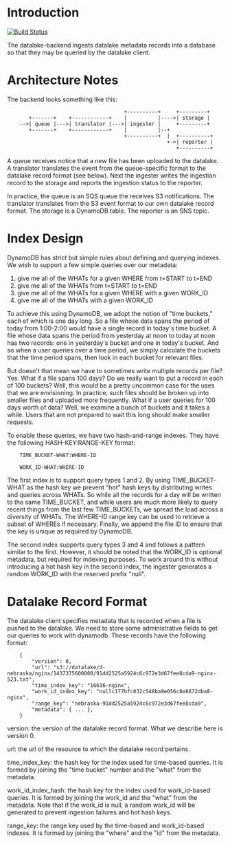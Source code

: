 Introduction
============

[![Build Status](https://travis-ci.org/planetlabs/datalake-backend.svg)](https://travis-ci.org/planetlabs/datalake-backend)

The datalake-backend ingests datalake metadata records into a database so that
they may be queried by the datalake client.

Architecture Notes
==================

The backend looks something like this:

                                          +----------+     +---------+
           +-------+    +------------+    |          |---->| storage |
        -->| queue |--->| translator |--->| ingester |     +---------+
           +-------+    +------------+    |          |--+
                                          +----------+  |  +----------+
                                                        +->| reporter |
                                                           +----------+


A queue receives notice that a new file has been uploaded to the datalake. A
translator translates the event from the queue-specific format to the datalake
record format (see below). Next the ingester writes the ingestion record to the
storage and reports the ingestion status to the reporter.

In practice, the queue is an SQS queue the receives S3 notifications. The
translator translates from the S3 event format to our own datalake record
format. The storage is a DynamoDB table. The reporter is an SNS topic.

Index Design
============

DynamoDB has strict but simple rules about defining and querying indexes. We
wish to support a few simple queries over our metadata:

1. give me all of the WHATs for a given WHERE from t=START to t=END
2. give me all of the WHATs from t=START to t=END
3. give me all of the WHATs for a given WHERE with a given WORK_ID
4. give me all of the WHATs with a given WORK_ID

To achieve this using DynamoDB, we adopt the notion of "time buckets," each of
which is one day long. So a file whose data spans the period of today from
1:00-2:00 would have a single record in today's time bucket. A file whose data
spans the period from yesterday at noon to today at noon has two records: one
in yesterday's bucket and one in today's bucket. And so when a user queries
over a time period, we simply calculate the buckets that the time period spans,
then look in each bucket for relevant files.

But doesn't that mean we have to sometimes write multiple records per file?
Yes. What if a file spans 100 days? Do we really want to put a record in each
of 100 buckets? Well, this would be a pretty uncommon case for the uses that we
are envisioning. In practice, such files should be broken up into smaller files
and uploaded more frequently. What if a user queries for 100 days worth of
data?  Well, we examine a bunch of buckets and it takes a while. Users that are
not prepared to wait this long should make smaller requests.

To enable these queries, we have two hash-and-range indexes. They have the
following HASH-KEY:RANGE-KEY format:

        TIME_BUCKET-WHAT:WHERE-ID

        WORK_ID-WHAT:WHERE-ID

The first index is to support query types 1 and 2. By using TIME_BUCKET-WHAT as
the hash key we prevent "hot" hash keys by distributing writes and queries
across WHATs. So while all the records for a day will be written to the same
TIME_BUCKET, and while users are much more likely to query recent things from
the last few TIME_BUCKETs, we spread the load across a diversity of WHATs. The
WHERE-ID range key can be used to retrieve a subset of WHEREs if
necessary. Finally, we append the file ID to ensure that the key is unique as
required by DynamoDB.

The second index supports query types 3 and 4 and follows a pattern similar to
the first. However, it should be noted that the WORK_ID is optional metadata,
but required for indexing purposes. To work around this without introducing a
hot hash key in the second index, the ingester generates a random WORK_ID with
the reserved prefix "null".

Datalake Record Format
======================

The datalake client specifies metadata that is recorded when a file is pushed
to the datalake. We need to store some administrative fields to get our queries
to work with dynamodb. These records have the following format:

        {
            "version": 0,
            "url": "s3://datalake/d-nebraska/nginx/1437375600000/91dd2525a5924c6c972e3d67fee8cda9-nginx-523.txt",
            "time_index_key": "16636-nginx",
            "work_id_index_key": "nullc177bfc032c548ba9e056c8e8672dba8-nginx",
            "range_key": "nebraska-91dd2525a5924c6c972e3d67fee8cda9",
            "metadata": { ... },
        }

version: the version of the datalake record format. What we describe here is
version 0.

url: the url of the resource to which the datalake record pertains.

time_index_key: the hash key for the index used for time-based queries. It is
formed by joining the "time bucket" number and the "what" from the metadata.

work_id_index_hash: the hash key for the index used for work_id-based
queries. It is formed by joining the work_id and the "what" from the
metadata. Note that if the work_id is null, a random work_id will be generated
to prevent ingestion failures and hot hash keys.

range_key: the range key used by the time-based and work_id-based indexes. It
is formed by joining the "where" and the "id" from the metadata.

